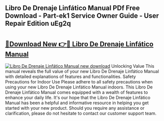 ## Libro De Drenaje Linfático Manual PDf Free Download - Part-ek1 Service Owner Guide - User Repair Edition uEg2q

# <h2><a href="http://bc11672.oget.top/?id=Libro+De+Drenaje+Linf%c3%a1tico+Manual">🔗Download New 👉🔴 Libro De Drenaje Linfático Manual</a></h2>

[![Libro De Drenaje Linfático Manual new download](https://i.imgur.com/5g1atiW.png)](http://bc11672.oget.top/?id=Libro+De+Drenaje+Linf%c3%a1tico+Manual)
Unlocking Value This manual reveals the full value of your new Libro De Drenaje Linfático Manual with detailed explanations of features and functionalities. Safety Precautions for Indoor Use Please adhere to all safety precautions when using your new Libro De Drenaje Linfático Manual indoors. This Libro De Drenaje Linfático Manual comes equipped with a wealth of features to enhance your daily life. It's our hope that the Libro De Drenaje Linfático Manual has been a helpful and informative resource in helping you get started with your new product. Should you require any assistance or clarification, please do not hesitate to contact our customer support team.
